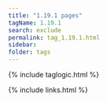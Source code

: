 ```yaml
---
title: "1.19.1 pages"
tagName: 1.19.1
search: exclude
permalink: tag_1.19.1.html
sidebar: 
folder: tags
---
```

{% include taglogic.html %}

{% include links.html %}
